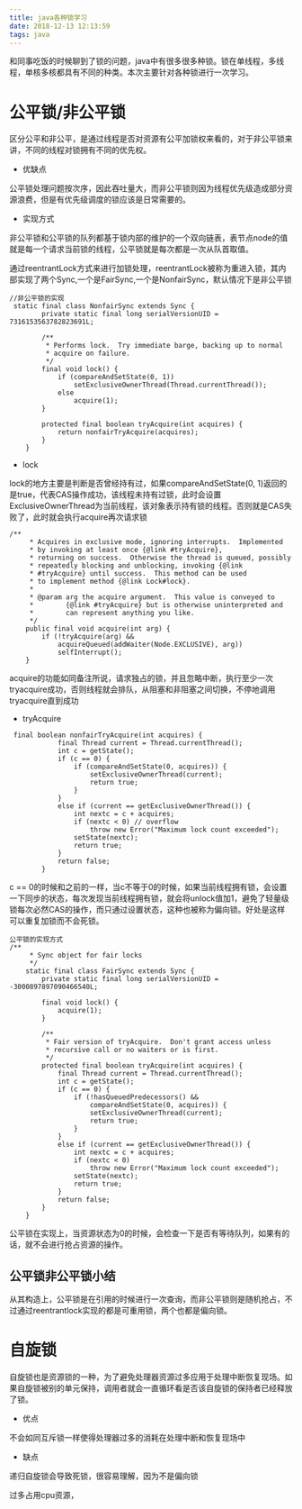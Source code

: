 ```yaml
---
title: java各种锁学习
date: 2018-12-13 12:13:59
tags: java
---
```

和同事吃饭的时候聊到了锁的问题，java中有很多很多种锁。锁在单线程，多线程，单核多核都具有不同的种类。本次主要针对各种锁进行一次学习。

# 公平锁/非公平锁

区分公平和非公平，是通过线程是否对资源有公平加锁权来看的，对于非公平锁来讲，不同的线程对锁拥有不同的优先权。

- 优缺点

公平锁处理问题按次序，因此吞吐量大，而非公平锁则因为线程优先级造成部分资源浪费，但是有优先级调度的锁应该是日常需要的。

- 实现方式

非公平锁和公平锁的队列都基于锁内部的维护的一个双向链表，表节点node的值就是每一个请求当前锁的线程，公平锁就是每次都是一次从队首取值。

通过reentrantLock方式来进行加锁处理，reentrantLock被称为重进入锁，其内部实现了两个Sync,一个是FairSync,一个是NonfairSync，默认情况下是非公平锁

```
//非公平锁的实现
 static final class NonfairSync extends Sync {
        private static final long serialVersionUID = 7316153563782823691L;

        /**
         * Performs lock.  Try immediate barge, backing up to normal
         * acquire on failure.
         */
        final void lock() {
            if (compareAndSetState(0, 1))
                setExclusiveOwnerThread(Thread.currentThread());
            else
                acquire(1);
        }

        protected final boolean tryAcquire(int acquires) {
            return nonfairTryAcquire(acquires);
        }
    }
```
- lock

lock的地方主要是判断是否曾经持有过，如果compareAndSetState(0, 1)返回的是true，代表CAS操作成功，该线程未持有过锁，此时会设置ExclusiveOwnerThread为当前线程，该对象表示持有锁的线程。否则就是CAS失败了，此时就会执行acquire再次请求锁

```
/**
     * Acquires in exclusive mode, ignoring interrupts.  Implemented
     * by invoking at least once {@link #tryAcquire},
     * returning on success.  Otherwise the thread is queued, possibly
     * repeatedly blocking and unblocking, invoking {@link
     * #tryAcquire} until success.  This method can be used
     * to implement method {@link Lock#lock}.
     *
     * @param arg the acquire argument.  This value is conveyed to
     *        {@link #tryAcquire} but is otherwise uninterpreted and
     *        can represent anything you like.
     */
    public final void acquire(int arg) {
        if (!tryAcquire(arg) &&
            acquireQueued(addWaiter(Node.EXCLUSIVE), arg))
            selfInterrupt();
    }
```

acquire的功能如同备注所说，请求独占的锁，并且忽略中断，执行至少一次tryacquire成功，否则线程就会排队，从阻塞和非阻塞之间切换，不停地调用tryacquire直到成功

- tryAcquire

```
 final boolean nonfairTryAcquire(int acquires) {
            final Thread current = Thread.currentThread();
            int c = getState();
            if (c == 0) {
                if (compareAndSetState(0, acquires)) {
                    setExclusiveOwnerThread(current);
                    return true;
                }
            }
            else if (current == getExclusiveOwnerThread()) {
                int nextc = c + acquires;
                if (nextc < 0) // overflow
                    throw new Error("Maximum lock count exceeded");
                setState(nextc);
                return true;
            }
            return false;
        }
```
c == 0的时候和之前的一样，当c不等于0的时候，如果当前线程拥有锁，会设置一下同步的状态，每次发现当前线程拥有锁，就会将unlock值加1，避免了轻量级锁每次必然CAS的操作，而只通过设置状态，这种也被称为偏向锁。好处是这样可以重复加锁而不会死锁。

```
公平锁的实现方式
/**
     * Sync object for fair locks
     */
    static final class FairSync extends Sync {
        private static final long serialVersionUID = -3000897897090466540L;

        final void lock() {
            acquire(1);
        }

        /**
         * Fair version of tryAcquire.  Don't grant access unless
         * recursive call or no waiters or is first.
         */
        protected final boolean tryAcquire(int acquires) {
            final Thread current = Thread.currentThread();
            int c = getState();
            if (c == 0) {
                if (!hasQueuedPredecessors() &&
                    compareAndSetState(0, acquires)) {
                    setExclusiveOwnerThread(current);
                    return true;
                }
            }
            else if (current == getExclusiveOwnerThread()) {
                int nextc = c + acquires;
                if (nextc < 0)
                    throw new Error("Maximum lock count exceeded");
                setState(nextc);
                return true;
            }
            return false;
        }
    }
```
公平锁在实现上，当资源状态为0的时候，会检查一下是否有等待队列，如果有的话，就不会进行抢占资源的操作。

## 公平锁非公平锁小结

从其构造上，公平锁是在引用的时候进行一次查询，而非公平锁则是随机抢占，不过通过reentrantlock实现的都是可重用锁，两个也都是偏向锁。

# 自旋锁

自旋锁也是资源锁的一种，为了避免处理器资源过多应用于处理中断恢复现场。如果自旋锁被别的单元保持，调用者就会一直循环看是否该自旋锁的保持者已经释放了锁。

- 优点

不会如同互斥锁一样使得处理器过多的消耗在处理中断和恢复现场中

- 缺点

递归自旋锁会导致死锁，很容易理解，因为不是偏向锁

过多占用cpu资源，


